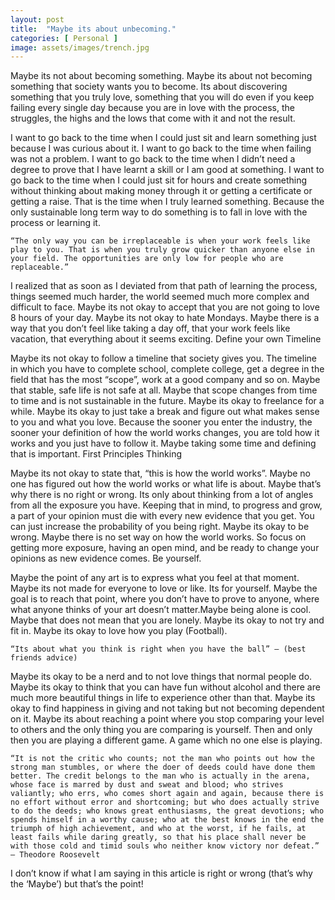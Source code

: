 ```yaml
---
layout: post
title:  "Maybe its about unbecoming."
categories: [ Personal ]
image: assets/images/trench.jpg
---
```



Maybe its not about becoming something. Maybe its about not becoming something that society wants you to become. Its about discovering something that you truly love, something that you will do even if you keep failing every single day because you are in love with the process, the struggles, the highs and the lows that come with it and not the result.

I want to go back to the time when I could just sit and learn something just because I was curious about it. I want to go back to the time when failing was not a problem. I want to go back to the time when I didn’t need a degree to prove that I have learnt a skill or I am good at something. I want to go back to the time when I could just sit for hours and create something without thinking about making money through it or getting a certificate or getting a raise. That is the time when I truly learned something. Because the only sustainable long term way to do something is to fall in love with the process or learning it.

    “The only way you can be irreplaceable is when your work feels like play to you. That is when you truly grow quicker than anyone else in your field. The opportunities are only low for people who are replaceable.”

I realized that as soon as I deviated from that path of learning the process, things seemed much harder, the world seemed much more complex and difficult to face. Maybe its not okay to accept that you are not going to love 8 hours of your day. Maybe its not okay to hate Mondays. Maybe there is a way that you don’t feel like taking a day off, that your work feels like vacation, that everything about it seems exciting.
Define your own Timeline

Maybe its not okay to follow a timeline that society gives you. The timeline in which you have to complete school, complete college, get a degree in the field that has the most “scope”, work at a good company and so on. Maybe that stable, safe life is not safe at all. Maybe that scope changes from time to time and is not sustainable in the future. Maybe its okay to freelance for a while. Maybe its okay to just take a break and figure out what makes sense to you and what you love. Because the sooner you enter the industry, the sooner your definition of how the world works changes, you are told how it works and you just have to follow it. Maybe taking some time and defining that is important.
First Principles Thinking

Maybe its not okay to state that, “this is how the world works”. Maybe no one has figured out how the world works or what life is about. Maybe that’s why there is no right or wrong. Its only about thinking from a lot of angles from all the exposure you have. Keeping that in mind, to progress and grow, a part of your opinion must die with every new evidence that you get. You can just increase the probability of you being right. Maybe its okay to be wrong. Maybe there is no set way on how the world works. So focus on getting more exposure, having an open mind, and be ready to change your opinions as new evidence comes.
Be yourself.

Maybe the point of any art is to express what you feel at that moment. Maybe its not made for everyone to love or like. Its for yourself. Maybe the goal is to reach that point, where you don’t have to prove to anyone, where what anyone thinks of your art doesn’t matter.Maybe being alone is cool. Maybe that does not mean that you are lonely. Maybe its okay to not try and fit in. Maybe its okay to love how you play (Football).

    “Its about what you think is right when you have the ball” — (best friends advice)

Maybe its okay to be a nerd and to not love things that normal people do. Maybe its okay to think that you can have fun without alcohol and there are much more beautiful things in life to experience other than that. Maybe its okay to find happiness in giving and not taking but not becoming dependent on it. Maybe its about reaching a point where you stop comparing your level to others and the only thing you are comparing is yourself. Then and only then you are playing a different game. A game which no one else is playing.

    “It is not the critic who counts; not the man who points out how the strong man stumbles, or where the doer of deeds could have done them better. The credit belongs to the man who is actually in the arena, whose face is marred by dust and sweat and blood; who strives valiantly; who errs, who comes short again and again, because there is no effort without error and shortcoming; but who does actually strive to do the deeds; who knows great enthusiasms, the great devotions; who spends himself in a worthy cause; who at the best knows in the end the triumph of high achievement, and who at the worst, if he fails, at least fails while daring greatly, so that his place shall never be with those cold and timid souls who neither know victory nor defeat.” — Theodore Roosevelt

I don’t know if what I am saying in this article is right or wrong (that’s why the ‘Maybe’) but that’s the point!
